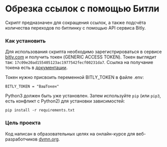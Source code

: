 # Обрезка ссылок с помощью Битли

Скрипт предназначен для сокращения ссылок, а также подсчёта количества переходов по битлинку с помощью API сервиса Bitly.

### Как установить


Для использования скрипта необходимо зарегистрироваться в сервисе [bitly.com](https://bitly.com/) и получить токен (GENERIC ACCESS TOKEN). Токен выглядит так: `17c09e20ad155405123ac1977542fecf00231da7`. Ссылка на получание токена есть в [документации](https://dev.bitly.com).

Токен нужно присвоить переменной BITLY_TOKEN в файле .env:

```
BITLY_TOKEN = "ВашТокен"
```

Python3 должен быть уже установлен. 
Затем используйте `pip` (или `pip3`, есть конфликт с Python2) для установки зависимостей:
```
pip install -r requirements.txt
```

### Цель проекта

Код написан в образовательных целях на онлайн-курсе для веб-разработчиков [dvmn.org](https://dvmn.org/).

